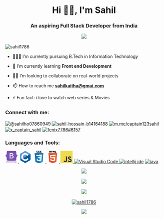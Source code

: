 <h1 align="center">Hi 👋🏽, I'm Sahil</h1>
<h3 align="center">An aspiring Full Stack Developer from India</h3>

<p align="center"> <img src="https://i.pinimg.com/originals/09/c6/29/09c62903beeba336dc9da76eb5c9a107.gif" width="300" /> </p>
<p align="left"> <img src="https://komarev.com/ghpvc/?username=sahil1786&label=Profile%20views&color=0e75b6&style=flat" alt="sahil1786" /> </p>

- 👨🏻‍🎓 I’m currently pursuing B.Tech in Information Technology

- 🌱 I’m currently learning **Front end Development**

- 🤝🏽 I’m looking to collaborate on real-world projects

- 📫 How to reach me **sahilkaitha@gmai.com**

- ⚡ Fun fact: i love to watch web series & Movies

<h3 align="left">Connect with me:</h3>
 <a href="https://twitter.com/@sahilho07860949" target="blank"><img align="center" src="https://raw.githubusercontent.com/rahuldkjain/github-profile-readme-generator/master/src/images/icons/Social/twitter.svg" alt="@sahilho07860949" height="30" width="40" /></a> <a href="https://linkedin.com/in/sahil-hossain-b14164188" target="blank"><img align="center" src="https://raw.githubusercontent.com/rahuldkjain/github-profile-readme-generator/master/src/images/icons/Social/linked-in-alt.svg" alt="sahil-hossain-b14164188" height="30" width="40" /></a> <a href="https://fb.com/m.me/captain123sahil" target="blank"><img align="center" src="https://raw.githubusercontent.com/rahuldkjain/github-profile-readme-generator/master/src/images/icons/Social/facebook.svg" alt="m.me/captain123sahil" height="30" width="40" /></a> <a href="https://instagram.com/x_captain_sahil" target="blank"><img align="center" src="https://raw.githubusercontent.com/rahuldkjain/github-profile-readme-generator/master/src/images/icons/Social/instagram.svg" alt="x_captain_sahil" height="30" width="40" /></a> <a href="https://discord.gg/fenix7786#6157" target="blank"><img align="center" src="https://raw.githubusercontent.com/rahuldkjain/github-profile-readme-generator/master/src/images/icons/Social/discord.svg" alt="fenix7786#6157" height="30" width="40" /></a> 

<h3 align="left">Languages and Tools:</h3>
<p align="left"> </a> <a href="https://getbootstrap.com" target="_blank" rel="noreferrer"> <img src="https://raw.githubusercontent.com/devicons/devicon/master/icons/bootstrap/bootstrap-plain-wordmark.svg" alt="bootstrap" width="40" height="40"/> </a> <a href="https://www.cprogramming.com/" target="_blank" rel="noreferrer"> <img src="https://raw.githubusercontent.com/devicons/devicon/master/icons/c/c-original.svg" alt="c" width="40" height="40"/></a> <a href="https://www.w3schools.com/css/" target="_blank" rel="noreferrer"> <img src="https://raw.githubusercontent.com/devicons/devicon/master/icons/css3/css3-original-wordmark.svg" alt="css3" width="40" height="40"/> </a> <a href="https://www.w3.org/html/" target="_blank" rel="noreferrer"> <img src="https://raw.githubusercontent.com/devicons/devicon/master/icons/html5/html5-original-wordmark.svg" alt="html5" width="40" height="40"/> </a> <a href="https://developer.mozilla.org/en-US/docs/Web/JavaScript" target="_blank" rel="noreferrer"> <img src="https://raw.githubusercontent.com/devicons/devicon/master/icons/javascript/javascript-original.svg" alt="javascript" width="40" height="40"/> </a>  <a href="https://code.visualstudio.com/" target="_blank" rel="noreferrer"> <img src="https://cdn.jsdelivr.net/gh/devicons/devicon/icons/vscode/vscode-original.svg" alt="Visual Studio Code" width="40" height="40"/> </a> 
<a href="https://www.jetbrains.com/idea/"target="_blank" rel="noreferrer"> <img src="https://upload.wikimedia.org/wikipedia/commons/thumb/9/9c/IntelliJ_IDEA_Icon.svg/768px-IntelliJ_IDEA_Icon.svg.png?20200803071016" alt="intellij ide" width="40" height="40"/></a> <a href="https://www.java.com/en/" target="_blank" rel="noreferrer"> <img src="https://cdn4.iconfinder.com/data/icons/logos-and-brands/512/181_Java_logo_logos-256.png" alt="java" width="40" height="40"/></a>

</p>

<p align="center">
    <img src="https://github-readme-stats.vercel.app/api?username=sahil1786&count_private=true&show_icons=true&theme=radical" />
</p>

<p align="center">
    <img src="https://github-readme-stats.vercel.app/api/top-langs/?username=sahil1786&layout=compact&theme=react&count_private=false" />
</p>

<p align="center">
    <img src="https://github-readme-streak-stats.herokuapp.com?user=sahil1786&theme=vision-friendly-dark" />
</p>
<p align="center"> <a href="https://github.com/ryo-ma/github-profile-trophy"><img src="https://github-profile-trophy.vercel.app/?username=sahil1786" alt="sahil1786" /></a> </p>

<p align="center">
  <img src="https://activity-graph.herokuapp.com/graph?username=sahil1786&theme=monokai" />
</p>

